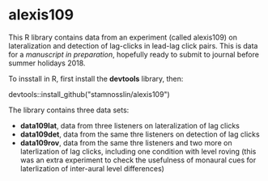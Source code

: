 # alexis109
This R library contains data from an experiment (called alexis109) on lateralization and detection of lag-clicks in lead-lag click pairs. This is data for a *manuscript in preparation*, hopefully ready to submit to journal before summer holidays 2018.  

To insstall in R, first install the **devtools** library, then:  

devtools::install_github("stamnosslin/alexis109")

The library contains three data sets:

+ **data109lat**, data from three listeners on lateralization of lag clicks
+ **data109det**, data from the same thre listeners on detection of lag clicks
+ **data109rov**, data from the same thre listeners and two more on laterlization of lag clicks, including one condition with level roving (this was an extra experiment to check the usefulness of monaural cues for laterlization of inter-aural level differences)
